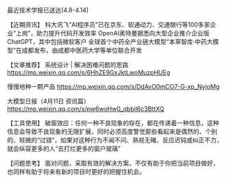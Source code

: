 最近技术学报已送达(4.8-4.14)

【近期资讯】
科大讯飞“AI程序员”已在京东、软通动力、交通银行等100多家企业“上岗”，助力提升代码开发效率
OpenAI奥特曼据悉向大型企业推介企业版ChatGPT，其中包括微软客户
全球首个中药全产业链大模型“本草智库·中药大模型”在成都发布，由成都中医药大学等单位联合开发

【文章推荐】
系统设计 | 解决困难问题的思路
https://mp.weixin.qq.com/s/6HhZE9GxJktLwoMuzpHUEg

慢慢地种一颗产品
https://mp.weixin.qq.com/s/DdAvO0mCO7-G-xp_NyjoMg

大模型日报（4月11日 资讯篇）
https://mp.weixin.qq.com/s/pw6woHw0_qbbil6c3BttXQ


【工具使用】
破窗效应：任何一种不良现象的存在，都在传递着一种信息，这种信息会导致不良现象的无限扩展，同时必须高度警觉那些看起来是偶然的、个别的、轻微的“过错”，如果对这种行为不闻不问、熟视无睹、反应迟钝或纠正不力，就会纵容更多的人“去打烂更多的窗户玻璃”

【问题思考】
面对问题，采取有效的解决方案，不仅有助于你把当前项目做好，也同样有助于将来有新的项目时更好的把握住机会。